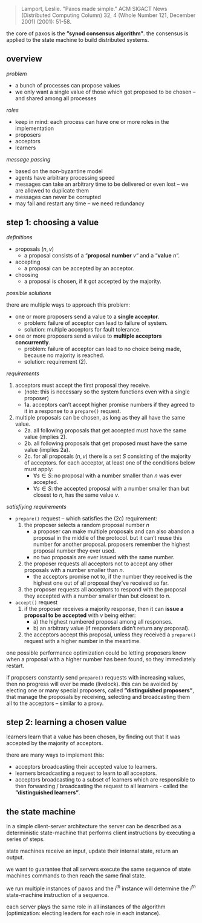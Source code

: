> Lamport, Leslie. "Paxos made simple." ACM SIGACT News (Distributed Computing Column) 32, 4 (Whole Number 121, December 2001) (2001): 51-58.

the core of paxos is the **”synod consensus algorithm”**. the consensus is applied to the state machine to build distributed systems.

## overview

_problem_

- a bunch of processes can propose values
- we only want a single value of those which got proposed to be chosen – and shared among all processes

_roles_

- keep in mind: each process can have one or more roles in the implementation
- proposers
- acceptors
- learners

_message passing_

- based on the non-byzantine model
- agents have arbitrary processing speed
- messages can take an arbitrary time to be delivered or even lost – we are allowed to duplicate them
- messages can never be corrupted
- may fail and restart any time – we need redundancy

## step 1: choosing a value

_definitions_

- proposals $(n,v)$
     - a proposal consists of a “**proposal number** $v$“ and a “**value** $n$“.
- accepting
     - a proposal can be accepted by an acceptor.
- choosing
     - a proposal is chosen, if it got accepted by the majority.

_possible solutions_

there are multiple ways to approach this problem:

- one or more proposers send a value to a **single acceptor**.
     - problem: failure of acceptor can lead to failure of system.
     - solution: multiple acceptors for fault tolerance.
- one or more proposers send a value to **multiple acceptors concurrently**.
     - problem: failure of acceptor can lead to no choice being made, because no majority is reached.
     - solution: requirement (2).

_requirements_

1. acceptors must accept the first proposal they receive.
      - (note: this is necessary so the system functions even with a single proposer)
      - 1a. acceptors can’t accept higher promise numbers if they agreed to it in a response to a `prepare()` request.
1. multiple proposals can be chosen, as long as they all have the same value.
      - 2a. all following proposals that get accepted must have the same value (implies 2).
      - 2b. all following proposals that get proposed must have the same value (implies 2a).
      - 2c. for all proposals $(n,v)$ there is a set $S$ consisting of the majority of acceptors. for each acceptor, at least one of the conditions below must apply:
           - $\forall s \in S:$ no proposal with a number smaller than $n$ was ever accepted.
           - $\forall s \in S:$ the accepted proposal with a number smaller than but closest to $n$, has the same value $v$.

_satisfiying requirements_

- `prepare()` request – which satisfies the (2c) requirement:
     1. the proposer selects a random proposal number $n$
           - a proposer can make multiple proposals and can also abandon a proposal in the middle of the protocol. but it can’t reuse this number for another proposal. proposers remember the highest proposal number they ever used.
           - no two proposals are ever issued with the same number.
     1. the proposer requests all acceptors not to accept any other proposals with a number smaller than $n$.
           - the acceptors promise not to, if the number they received is the highest one out of all proposal they’ve received so far.
     1. the proposer requests all acceptors to respond with the proposal they accepted with a number smaller than but closest to $n$.
- `accept()` request
     1. if the proposer receives a majority response, then it can **issue a proposal to be accepted** with $v$ being either:
           - a) the highest numbered proposal among all responses.
           - b) an arbitrary value (if responders didn’t return any proposal).
     2. the acceptors accept this proposal, unless they received a `prepare()` request with a higher number in the meantime.

one possible performance optimization could be letting proposers know when a proposal with a higher number has been found, so they immediately restart.

if proposers constantly send `prepare()` requests with increasing values, then no progress will ever be made (livelock). this can be avoided by electing one or many special proposers, called **”distinguished proposers”**, that manage the proposals by receiving, selecting and broadcasting them all to the acceptors – similar to a proxy.

## step 2: learning a chosen value

learners learn that a value has been chosen, by finding out that it was accepted by the majority of acceptors.

there are many ways to implement this:

- acceptors broadcasting their accepted value to learners.
- learners broadcasting a request to learn to all acceptors.
- acceptors broadcasting to a subset of learners which are responsible to then forwarding / broadcasting the request to all learners - called the **”distinguished learners”**.

## the state machine

in a simple client-server architecture the server can be described as a deterministic state-machine that performs client instructions by executing a series of steps.

state machines receive an input, update their internal state, return an output.

we want to guarantee that all servers execute the same sequence of state machines commands to then reach the same final state.

we run multiple instances of paxos and the $i^{th}$ instance will determine the $i^{th}$ state-machine instruction of a sequence.

each server plays the same role in all instances of the algorithm (optimization: electing leaders for each role in each instance).
